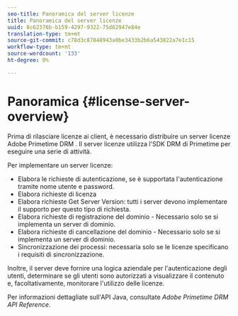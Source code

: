 ```yaml
---
seo-title: Panoramica del server licenze
title: Panoramica del server licenze
uuid: 8c62376b-b159-4297-9322-75d62947e84e
translation-type: tm+mt
source-git-commit: c78d3c87848943a0be3433b2b6a543822a7e1c15
workflow-type: tm+mt
source-wordcount: '133'
ht-degree: 0%

---
```



# Panoramica {#license-server-overview}

Prima di rilasciare licenze ai client, è necessario distribuire un server licenze Adobe Primetime DRM . Il server licenze utilizza l&#39;SDK DRM di Primetime per eseguire una serie di attività.

Per implementare un server licenze:

* Elabora le richieste di autenticazione, se è supportata l&#39;autenticazione tramite nome utente e password.
* Elabora richieste di licenza
* Elabora richieste Get Server Version: tutti i server devono implementare il supporto per questo tipo di richiesta.
* Elabora richieste di registrazione del dominio - Necessario solo se si implementa un server di dominio.
* Elabora richieste di cancellazione del dominio - Necessario solo se si implementa un server di dominio.
* Sincronizzazione dei processi: necessaria solo se le licenze specificano i requisiti di sincronizzazione.

Inoltre, il server deve fornire una logica aziendale per l&#39;autenticazione degli utenti, determinare se gli utenti sono autorizzati a visualizzare il contenuto e, facoltativamente, monitorare l&#39;utilizzo delle licenze.

Per informazioni dettagliate sull&#39;API Java, consultate *Adobe Primetime DRM API Reference*.
